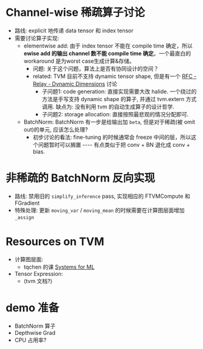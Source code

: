 # Channel-wise 稀疏算子讨论

- 路线: explicit 地传递 data tensor 和 index tensor
- 需要讨论算子实现:
  - elementwise add: 由于 index tensor 不能在 compile time 确定，所以 **ewise add 的输出 channel 数不能 compile time 确定**。一个最直白的 workaround 是为worst case生成计算&存储。
    - 问题: 关于这个问题，算法上是否有协同设计的空间？
    - related: TVM 目前不支持 dynamic tensor shape, 但是有一个 [RFC - Relay - Dynamic Dimensions](https://github.com/dmlc/tvm/issues/3042) 讨论
      - 子问题1: code generation: 直接实现需要大改 halide. 一个绕过的方法是手写支持 dynamic shape 的算子, 并通过 tvm.extern 方式调用. 缺点为: 没有利用 tvm 的自动生成算子的设计哲学.
      - 子问题2: storage allocation: 直接按照最悲观的情况分配即可.
  - BatchNorm: BatchNorm 有一步是给输出加 `beta`, 但是对于稀疏(被 omit out)的单元, 应该怎么处理?
    - 初步讨论的看法: fine-tuning 的时候通常会 freeze 中间的层，所以这个问题暂时可以搁置 ---- 有点类似于把 conv + BN 退化成 conv + bias.
 
# 非稀疏的 BatchNorm 反向实现
 
- 路线: 禁用旧的 `simplify_inference` pass, 实现相应的 FTVMCompute 和 FGradient
- 特殊处理: 更新 `moving_var` / `moving_mean` 的时候需要在计算图层面增加 `_assign` 
 
# Resources on TVM
 
- 计算图层面: 
  - tqchen 的课 [Systems for ML](https://dlsys.cs.washington.edu/)
- Tensor Expression: 
  - (tvm 文档?)

# demo 准备

- BatchNorm 算子
- Depthwise Grad
- CPU 占用率?
